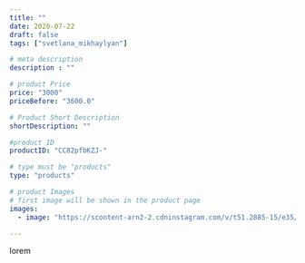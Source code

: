 ```yaml
---
title: ""
date: 2020-07-22
draft: false
tags: ["svetlana_mikhaylyan"]

# meta description
description : ""

# product Price
price: "3000"
priceBefore: "3600.0"

# Product Short Description
shortDescription: ""

#product ID
productID: "CC82pfbKZJ-"

# type must be "products"
type: "products"

# product Images
# first image will be shown in the product page
images:
  - image: "https://scontent-arn2-2.cdninstagram.com/v/t51.2885-15/e35/108966368_511352689637016_4264616823706328628_n.jpg?se=7&tp=1&_nc_ht=scontent-arn2-2.cdninstagram.com&_nc_cat=100&_nc_ohc=SYEY9z7x524AX8t4vo6&oh=0291a82a06234de500451db858c7d6f7&oe=6071CB4A&ig_cache_key=MjM1OTAwMDY1MDU4NzE0ODkyNg%3D%3D.2"

---
```

lorem
